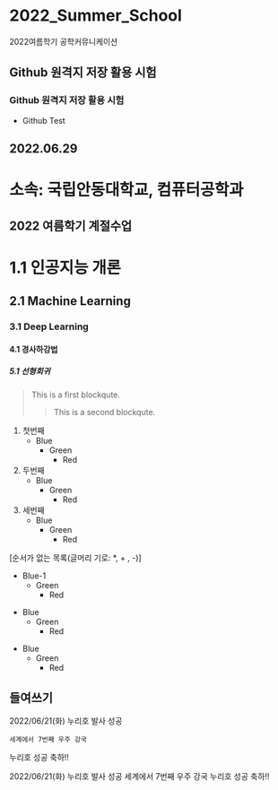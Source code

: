 # 2022_Summer_School
2022여름학기 공학커뮤니케이션

## Github 원격지 저장 활용 시험
### Github 원격지 저장 활용 시험
* Github Test
## 2022.06.29

소속: 국립안동대학교, 컴퓨터공학과
========================

2022 여름학기 계절수업
--------------------------

# 1.1 인공지능 개론
## 2.1 Machine Learning
### 3.1 Deep Learning
#### 4.1 경사하강법
##### 5.1 선형회귀

> This is a first blockqute.
>	> This is a second blockqute.

1. 첫번째
	* Blue
	  * Green
	    * Red
2. 두번째
	+ Blue
	  + Green
 	    + Red
3. 세번째
	- Blue
	  - Green
 	    - Red

[순서가 없는 목록(글머리 기로: *, + , -)]

* Blue-1
  * Green
    * Red

+ Blue
  + Green
    + Red

- Blue
  - Green
    - Red

들여쓰기
----------

2022/06/21(화) 누리호 발사 성공

	세계에서 7번째 우주 강국

누리호 성공 축하!!

2022/06/21(화) 누리호 발사 성공
	세계에서 7번째 우주 강국
누리호 성공 축하!!